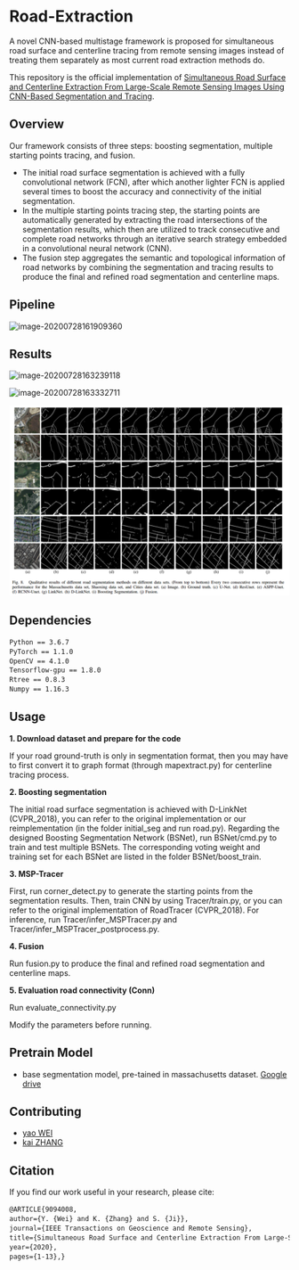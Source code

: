 # Road-Extraction
A novel CNN-based multistage framework is proposed for simultaneous road surface and centerline tracing from remote sensing images instead of treating them separately as most current road extraction methods do.

This repository is the official implementation of [Simultaneous Road Surface and Centerline Extraction From Large-Scale Remote Sensing Images Using CNN-Based Segmentation and Tracing](https://ieeexplore.ieee.org/document/9094008). 

## Overview

Our framework consists of three steps: boosting segmentation, multiple starting points tracing,
and fusion. 

- The initial road surface segmentation is achieved with a fully convolutional network (FCN), after which another lighter FCN is applied several times to boost the accuracy and connectivity of the initial segmentation. 
- In the multiple starting points tracing step, the starting points are automatically generated by extracting the road intersections of the segmentation results, which then are utilized to track consecutive and complete road networks through an iterative search strategy embedded in a
  convolutional neural network (CNN). 
- The fusion step aggregates the semantic and topological information of road networks by
  combining the segmentation and tracing results to produce the final and refined road segmentation and centerline maps.  

## Pipeline

![image-20200728161909360](README.assets/image-20200728161909360.png)

## Results



![image-20200728163239118](README.assets/image-20200728163239118.png)

![image-20200728163332711](README.assets/image-20200728163332711.png)

![image-20210427155815430](README.assets/image-20210427155815430.png)

## Dependencies
```bash
Python == 3.6.7
PyTorch == 1.1.0
OpenCV == 4.1.0
Tensorflow-gpu == 1.8.0
Rtree == 0.8.3
Numpy == 1.16.3
```


## Usage

**1. Download dataset and prepare for the code**

If your road ground-truth is only in segmentation format, then you may have to first convert it to graph format (through mapextract.py) for centerline tracing process.

 **2. Boosting segmentation**

The initial road surface segmentation is achieved with D-LinkNet (CVPR_2018), you can refer to the original implementation or our reimplementation (in the folder initial_seg and run road.py). Regarding the designed Boosting Segmentation Network (BSNet), run BSNet/cmd.py to train and test multiple BSNets. The corresponding voting weight and training set for each BSNet are listed in the folder BSNet/boost_train.

**3. MSP-Tracer**

First, run corner_detect.py to generate the starting points from the segmentation results. Then, train CNN by using Tracer/train.py, or you can refer to the original implementation of RoadTracer (CVPR_2018). For inference, run Tracer/infer_MSPTracer.py and Tracer/infer_MSPTracer_postprocess.py.

**4. Fusion**

Run fusion.py to produce the final and refined road segmentation and centerline maps.

**5. Evaluation road connectivity (Conn)**

Run evaluate_connectivity.py

Modify the parameters before running. 


## Pretrain Model

- base segmentation model, pre-tained in massachusetts dataset. [Google drive](https://drive.google.com/file/d/1dbuln9hERFOKAwy7stG4M7dBdzZaKDbW/view?usp=sharing)


## Contributing

- [yao WEI](https://github.com/weiyao1996)
- [kai ZHANG](https://github.com/SummerOf15)


## Citation

If you find our work useful in your research, please cite:

```latex
@ARTICLE{9094008,  
author={Y. {Wei} and K. {Zhang} and S. {Ji}},  
journal={IEEE Transactions on Geoscience and Remote Sensing},   
title={Simultaneous Road Surface and Centerline Extraction From Large-Scale Remote Sensing Images Using CNN-Based Segmentation and Tracing},  
year={2020},  
pages={1-13},}
```
